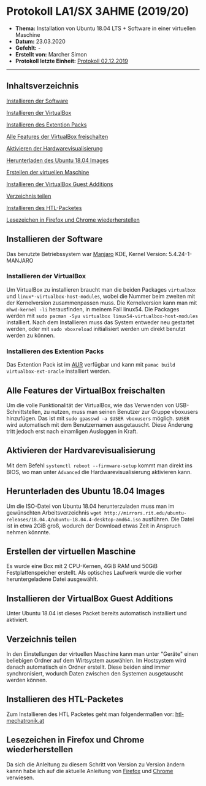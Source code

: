 # Protokoll LA1/SX 3AHME (2019/20)

* **Thema:** Installation von Ubuntu 18.04 LTS + Software in einer virtuellen Maschine
* **Datum:** 23.03.2020
* **Gefehlt:** -
* **Erstellt von:** Marcher Simon
* **Protokoll letzte Einheit:** [Protokoll 02.12.2019](https://github.com/HTLMechatronics/m17-3ahme-la1-sx/blob/marsim17/protokolle/protokoll-2-marsim17-2019-02-12.md)
---------
## Inhaltsverzeichnis

[Installieren der Software](#installieren-der-software)

[Installieren der VirtualBox](#installieren-der-virtualbox)

[Installieren des Extention Packs](#installieren-des-extention-packs)

[Alle Features der VirtualBox freischalten](#alle-features-freischalten)

[Aktivieren der Hardwarevisualisierung](#aktivieren-der-hardwarevisualisierung)

[Herunterladen des Ubuntu 18.04 Images](#herunterladen-des-ubuntu-18.04-images)

[Erstellen der virtuellen Maschine](#erstellen-der-virtuellen-maschine)

[Installieren der VirtualBox Guest Additions](#installieren-der-virtualbox-guest-additions)

[Verzeichnis teilen](#verzeichnis-teilen)

[Installieren des HTL-Packetes](#installieren-des-htl-packetes)

[Lesezeichen in Firefox und Chrome wiederherstellen](#lesezeichen-in-firefox-und-chrome-wiederherstellen)

## Installieren der Software

Das benutzte Betriebssystem war [Manjaro](https://wiki.manjaro.org/index.php?title=Main_Page) KDE, Kernel Version: 5.4.24-1-MANJARO

### Installieren der VirtualBox

Um VirtualBox zu installieren braucht man die beiden Packages `virtualbox` und `linux*-virtualbox-host-modules`, wobei die Nummer beim zweiten mit der Kernelversion zusammenpassen muss.
Die Kernelversion kann man mit `mhwd-kernel -li` herausfinden, in meinem Fall linux54. 
Die Packages werden mit `sudo pacman -Syu virtualbox linux54-virtualbox-host-modules` installiert.
Nach dem Installieren muss das System entweder neu gestartet werden, oder mit `sudo vboxreload` initialisiert werden um direkt benutzt werden zu können.

### Installieren des Extention Packs

Das Extention Pack ist im [AUR](https://wiki.manjaro.org/index.php?title=Arch_User_Repository) verfügbar und kann mit `pamac build virtualbox-ext-oracle` installiert werden.

## Alle Features der VirtualBox freischalten

Um die volle Funktionalität der VirtualBox, wie das Verwenden von USB-Schnittstellen, zu nutzen, muss man seinen Benutzer zur Gruppe vboxusers hinzufügen.
Das ist mit `sudo gpasswd -a $USER vboxusers` möglich. `$USER` wird automatisch mit dem Benutzernamen ausgetauscht. Diese Änderung tritt jedoch erst nach einamligen Ausloggen in Kraft.

## Aktivieren der Hardvarevisualisierung

Mit dem Befehl `systemctl reboot --firmware-setup` kommt man direkt ins BIOS, wo man unter `Advanced` die Hardwarevisualisierung aktivieren kann.

## Herunterladen des Ubuntu 18.04 Images

Um die ISO-Datei von Ubuntu 18.04 herunterzuladen muss man im gewünschten Arbeitsverzeichnis `wget http://mirrors.rit.edu/ubuntu-releases/18.04.4/ubuntu-18.04.4-desktop-amd64.iso` ausführen. Die Datei ist in etwa 2GiB groß, wodurch der Download etwas Zeit in Anspruch nehmen könnnte.

## Erstellen der virtuellen Maschine

Es wurde eine Box mit 2 CPU-Kernen, 4GiB RAM und 50GiB Festplattenspeicher erstellt. Als optisches Laufwerk wurde die vorher heruntergeladene Datei ausgewählt.

## Installieren der VirtualBox Guest Additions

Unter Ubuntu 18.04 ist dieses Packet bereits automatisch installiert und aktiviert. 

## Verzeichnis teilen

In den Einstellungen der virtuellen Maschine kann man unter "Geräte" einen beliebigen Ordner auf dem Wirtsystem auswählen. Im Hostsystem wird danach automatisch ein Ordner erstellt. Diese beiden sind immer synchronisiert, wodurch Daten zwischen den Systemen ausgetauscht werden können.

## Installieren des HTL-Packetes

Zum Installieren des HTL Packetes geht man folgendermaßen vor: [htl-mechatronik.at](http://www.htl-mechatronik.at/ubuntu-htl/readme)

## Lesezeichen in Firefox und Chrome wiederherstellen

Da sich die Anleitung zu diesem Schritt von Version zu Version ändern kannn habe ich auf die aktuelle Anleitung von [Firefox](https://support.mozilla.org/de/kb/Lesezeichen-sichern-und-wiederherstellen) und [Chrome](https://support.google.com/chrome/answer/96816?hl=de) verwiesen.
